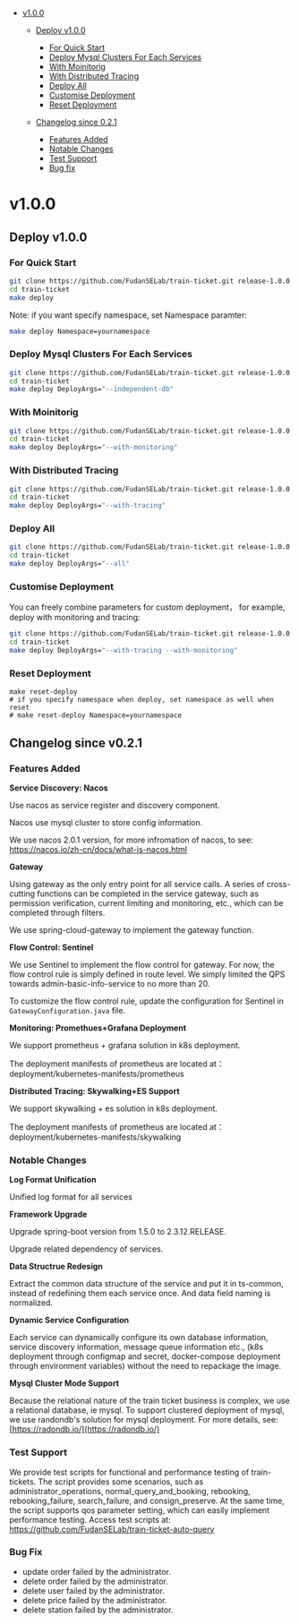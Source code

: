 

   * [v1.0.0](#v100-beta0)
      * [Deploy v1.0.0](#deploy-v1.0.0)
         * [For Quick Start](#for-quick-start)
         * [Deploy Mysql Clusters For Each Services](#deploy-mysql-clusters-for-each-services)
         * [With Moinitorig](#with-moinitorig)
         * [With Distributed Tracing](#with-distributed-tracing)
         * [Deploy All](#deploy-all)
         * [Customise Deployment](#customise-deployment)
         * [Reset Deployment](#reset-deployment)

      * [Changelog since 0.2.1](#changelog-since-v021)
         * [Features Added](#features-added)
         * [Notable Changes](#notable-changes)
         * [Test Support](#test-support)
         * [Bug fix](#bug-fix)
         
         
# v1.0.0

## Deploy v1.0.0

### For Quick Start
```bash
git clone https://github.com/FudanSELab/train-ticket.git release-1.0.0
cd train-ticket
make deploy

```

Note: if you want specify namespace, set Namespace paramter:

```bash
make deploy Namespace=yournamespace
```

### Deploy Mysql Clusters For Each Services

```bash
git clone https://github.com/FudanSELab/train-ticket.git release-1.0.0
cd train-ticket
make deploy DeployArgs="--independent-db"
```

### With Moinitorig
```bash
git clone https://github.com/FudanSELab/train-ticket.git release-1.0.0
cd train-ticket
make deploy DeployArgs="--with-monitoring"
```

### With Distributed Tracing
```bash
git clone https://github.com/FudanSELab/train-ticket.git release-1.0.0
cd train-ticket
make deploy DeployArgs="--with-tracing"
```

### Deploy All 
```bash
git clone https://github.com/FudanSELab/train-ticket.git release-1.0.0
cd train-ticket
make deploy DeployArgs="--all"
```

### Customise Deployment
You can freely combine parameters for custom deployment， for example, deploy with monitoring and tracing:

```bash
git clone https://github.com/FudanSELab/train-ticket.git release-1.0.0
cd train-ticket
make deploy DeployArgs="--with-tracing --with-monitoring"
```

### Reset Deployment

```
make reset-deploy
# if you specify namespace when deploy, set namespace as well when reset
# make reset-deploy Namespace=yournamespace
```

## Changelog since v0.2.1

### Features Added 

**Service Discovery: Nacos**

Use nacos as service register and discovery component.

Nacos use mysql cluster to store config information. 

We use nacos 2.0.1 version, for more infromation of nacos, to see: [https://nacos.io/zh-cn/docs/what-is-nacos.html
](https://nacos.io/zh-cn/docs/what-is-nacos.html)

**Gateway**

Using gateway as the only entry point for all service calls. A series of cross-cutting functions can be completed in the service gateway, such as permission verification, current limiting and monitoring, etc., which can be completed through filters.

We use spring-cloud-gateway to implement the gateway function.

**Flow Control: Sentinel**

We use Sentinel to implement the flow control for gateway.  For now, the flow control rule is simply defined in route level. We simply limited the QPS towards admin-basic-info-service to no more than 20.

To customize the flow control rule, update the configuration for Sentinel in `GatewayConfiguration.java` file.

**Monitoring: Promethues+Grafana Deployment**

We support prometheus + grafana solution in k8s deployment.

The deployment manifests of prometheus are located at：deployment/kubernetes-manifests/prometheus

**Distributed Tracing: Skywalking+ES Support**

We support skywalking + es solution in k8s deployment.

The deployment manifests of prometheus are located at：deployment/kubernetes-manifests/skywalking


### Notable Changes

**Log Format Unification**

Unified log format for all services

**Framework Upgrade**

Upgrade spring-boot version from 1.5.0 to 2.3.12.RELEASE.

Upgrade related dependency of services.

**Data Structrue Redesign**

Extract the common data structure of the service and put it in ts-common, instead of redefining them each service once. And data field naming is normalized.

**Dynamic Service Configuration**

Each service can dynamically configure its own database information, service discovery information, message queue information etc., (k8s deployment through configmap and secret, docker-compose deployment through environment variables) without the need to repackage the image.

**Mysql Cluster Mode Support**

Because the relational nature of the train ticket business is complex, we use a relational database, ie mysql. To support clustered deployment of mysql, we use randondb's solution for mysql deployment. For more details, see: [https://radondb.io/](https://radondb.io/)

### Test Support

We provide test scripts for functional and performance testing of train-tickets. The script provides some scenarios, such as administrator_operations, normal_query_and_booking, rebooking, rebooking_failure, search_failure, and consign_preserve.
At the same time, the script supports qos parameter setting, which can easily implement performance testing.
Access test scripts at: [https://github.com/FudanSELab/train-ticket-auto-query ](https://github.com/FudanSELab/train-ticket-auto-query)


### Bug Fix

* update order failed by the administrator.
* delete order failed by the administrator.
* delete user failed by the administrator. 
* delete price failed by the administrator.
* delete station failed by the administrator.
